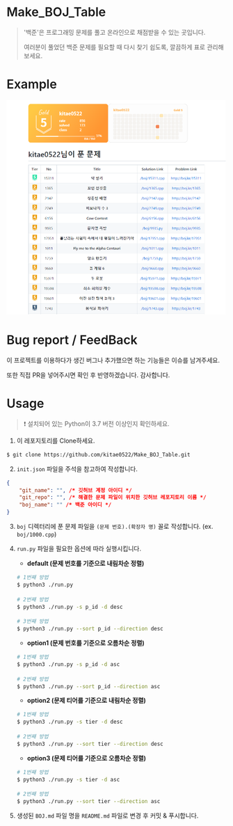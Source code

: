 <h1 style="font-weight:600">Make_BOJ_Table</h1>

> '백준'은 프로그래밍 문제를 풀고 온라인으로 채점받을 수 있는 곳입니다.
> 
> 여러분이 풀었던 백준 문제를 필요할 때 다시 찾기 쉽도록, 깔끔하게 표로 관리해보세요.

<h1 style="font-weight:600">Example</h1>
<a href="https://github.com/kitae0522/Online-Problem-Solving"><img src="./docs/img/example.png"></a>

<h1 style="font-weight:600">Bug report / FeedBack</h1>
<p>이 프로젝트를 이용하다가 생긴 버그나 추가했으면 하는 기능들은 이슈를 남겨주세요.</p>
<p>또한 직접 PR을 넣어주시면 확인 후 반영하겠습니다. 감사합니다.</p>

<h1 style="font-weight:600">Usage</h1>

> ❗ 설치되어 있는 Python이 3.7 버전 이상인지 확인하세요.

1. 이 레포지토리를 Clone하세요.

```bash
$ git clone https://github.com/kitae0522/Make_BOJ_Table.git
```

2. `init.json` 파일을 주석을 참고하여 작성합니다.

```json
{
    "git_name": "", /* 깃허브 계정 아이디 */
    "git_repo": "", /* 해결한 문제 파일이 위치한 깃허브 레포지토리 이름 */
    "boj_name": "" /* 백준 아이디 */
}
```

3. `boj` 디렉터리에 푼 문제 파일을 `(문제 번호).(확장자 명)` 꼴로 작성합니다. (ex. `boj/1000.cpp`)

4. `run.py` 파일을 필요한 옵션에 따라 실행시킵니다.

    - **default (문제 번호를 기준으로 내림차순 정렬)**
    ```bash
    # 1번째 방법
    $ python3 ./run.py

    # 2번째 방법
    $ python3 ./run.py -s p_id -d desc

    # 3번째 방법
    $ python3 ./run.py --sort p_id --direction desc
    ```
    - **option1 (문제 번호를 기준으로 오름차순 정렬)**
    ```bash
    # 1번째 방법
    $ python3 ./run.py -s p_id -d asc

    # 2번째 방법
    $ python3 ./run.py --sort p_id --direction asc
    ```
    - **option2 (문제 티어를 기준으로 내림차순 정렬)**
    ```bash
    # 1번째 방법
    $ python3 ./run.py -s tier -d desc

    # 2번째 방법
    $ python3 ./run.py --sort tier --direction desc
    ```
    - **option3 (문제 티어를 기준으로 오름차순 정렬)**
    ```bash
    # 1번째 방법
    $ python3 ./run.py -s tier -d asc

    # 2번째 방법
    $ python3 ./run.py --sort tier --direction asc
    ```
5. 생성된 `BOJ.md` 파일 명을 `README.md` 파일로 변경 후 커밋 & 푸시합니다.